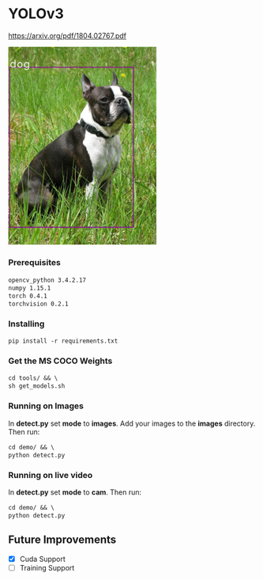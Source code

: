 # YOLOv3

https://arxiv.org/pdf/1804.02767.pdf

<img src="https://github.com/benjaminrwilson/yolov3/blob/master/results/Boston_Terrier_male.jpg" width="300">  

### Prerequisites

```
opencv_python 3.4.2.17
numpy 1.15.1
torch 0.4.1
torchvision 0.2.1
```

### Installing

```
pip install -r requirements.txt
```

### Get the MS COCO Weights

```
cd tools/ && \
sh get_models.sh
```

### Running on Images

In **detect.py** set **mode** to **images**. Add your images to the **images** directory. Then run:

```
cd demo/ && \
python detect.py
```

### Running on live video

In **detect.py** set **mode** to **cam**. Then run:

```
cd demo/ && \
python detect.py
```

## Future Improvements

- [x] Cuda Support
- [ ] Training Support
